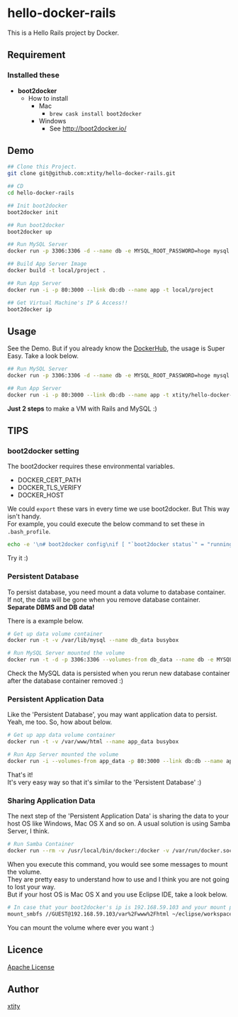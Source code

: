 hello-docker-rails
==================

This is a Hello Rails project by Docker.  

## Requirement
### Installed these
* __boot2docker__
    * How to install
        * Mac
            * ```brew cask install boot2docker```
        * Windows
            * See http://boot2docker.io/

## Demo
```bash
## Clone this Project.
git clone git@github.com:xtity/hello-docker-rails.git

## CD
cd hello-docker-rails

## Init boot2docker
boot2docker init

## Run boot2docker
boot2docker up

## Run MySQL Server
docker run -p 3306:3306 -d --name db -e MYSQL_ROOT_PASSWORD=hoge mysql 

## Build App Server Image
docker build -t local/project .

## Run App Server
docker run -i -p 80:3000 --link db:db --name app -t local/project

## Get Virtual Machine's IP & Access!!
boot2docker ip
```

## Usage
See the Demo. But if you already know the [DockerHub](https://registry.hub.docker.com/u/xtity/hello-docker-rails/), the usage is Super Easy. Take a look below.

```bash
## Run MySQL Server
docker run -p 3306:3306 -d --name db -e MYSQL_ROOT_PASSWORD=hoge mysql 

## Run App Server
docker run -i -p 80:3000 --link db:db --name app -t xtity/hello-docker-rails
```
__Just 2 steps__ to make a VM with Rails and MySQL :)

## TIPS
### boot2docker setting
The boot2docker requires these environmental variables.

* DOCKER_CERT_PATH
* DOCKER_TLS_VERIFY
* DOCKER_HOST

We could ```export``` these vars in every time we use boot2docker.
But This way isn't handy.  
For example, you could execute the below command to set these in ```.bash_profile```.  

```bash
echo -e '\n# boot2docker config\nif [ "`boot2docker status`" = "running" ]; then\n    $(boot2docker shellinit 2>/dev/null)\nfi\n' >> ~/.bash_profile
```

Try it :)

### Persistent Database
To persist database, you need mount a data volume to database container.  
If not, the data will be gone when you remove database container.  
__Separate DBMS and DB data!__

There is a example below.

```bash
# Get up data volume container
docker run -t -v /var/lib/mysql --name db_data busybox

# Run MySQL Server mounted the volume
docker run -t -d -p 3306:3306 --volumes-from db_data --name db -e MYSQL_ROOT_PASSWORD=hoge mysql
```

Check the MySQL data is persisted when you rerun new database container after the database container removed :)

### Persistent Application Data
Like the 'Persistent Database', you may want application data to persist.  
Yeah, me too. So, how about below.

```bash
# Get up app data volume container
docker run -t -v /var/www/html --name app_data busybox

# Run App Server mounted the volume
docker run -i --volumes-from app_data -p 80:3000 --link db:db --name app -t xtity/hello-docker-rails
```

That's it!  
It's very easy way so that it's similar to the 'Persistent Database' :)


### Sharing Application Data
The next step of the 'Persistent Application Data' is sharing the data to your host OS like Windows, Mac OS X and so on. 
A usual solution is using Samba Server, I think.

```bash
# Run Samba Container 
docker run --rm -v /usr/local/bin/docker:/docker -v /var/run/docker.sock:/docker.sock svendowideit/samba app_data
```

When you execute this command, you would see some messages to mount the volume.  
They are pretty easy to understand how to use and I think you are not going to lost your way.  
But if your host OS is Mac OS X and you use Eclipse IDE, take a look below.

```bash
# In case that your boot2docker's ip is 192.168.59.103 and your mount point is ~/eclipse/workspace/app_data
mount_smbfs //GUEST@192.168.59.103/var%2Fwww%2Fhtml ~/eclipse/workspace/app_data
```

You can mount the volume where ever you want :)


## Licence

[Apache License](https://github.com/xtity/hello-docker-rails/blob/master/LICENSE)

## Author

[xtity](https://github.com/xtity)
